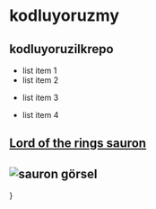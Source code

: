 # kodluyoruzmy
## kodluyoruzilkrepo
- list item 1
- list item 2
 * list item 3

 * list item 4

[Lord of the rings sauron](https://www.shutterstock.com/tr/image-vector/sauron-helmet-lord-rings-1999124831)
--------

![sauron görsel](https://www.shutterstock.com/tr/image-vector/sauron-helmet-lord-rings-1999124831)
--------
}
